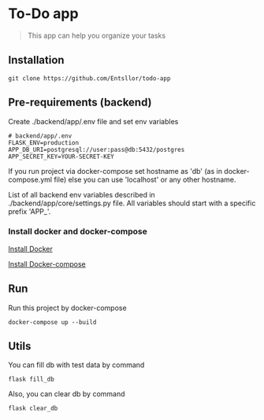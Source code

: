 # To-Do app

> This app can help you organize your tasks

## Installation

```shell
git clone https://github.com/Entsllor/todo-app
```

## Pre-requirements (backend)

Create ./backend/app/.env file and set env variables

```dotenv
# backend/app/.env
FLASK_ENV=production
APP_DB_URI=postgresql://user:pass@db:5432/postgres
APP_SECRET_KEY=YOUR-SECRET-KEY
```

If you run project via docker-compose set hostname as 'db' (as in docker-compose.yml file)
else you can use 'localhost' or any other hostname.

List of all backend env variables described in ./backend/app/core/settings.py file.
All variables should start with a specific prefix 'APP_'.

### Install docker and docker-compose

[Install Docker](https://docs.docker.com/engine/install/ubuntu/)

[Install Docker-compose](https://docs.docker.com/compose/install/)

## Run

Run this project by docker-compose

```shell
docker-compose up --build
```

## Utils

You can fill db with test data by command

```shell
flask fill_db
```

Also, you can clear db by command

```shell
flask clear_db
```

